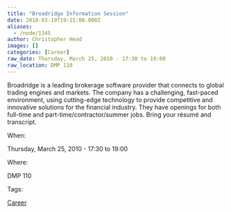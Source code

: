 ```yaml
---
title: "Broadridge Information Session"
date: 2010-03-19T19:15:00.000Z
aliases:
  - /node/1345
author: Christopher Head
images: []
categories: [Career]
raw_date: Thursday, March 25, 2010 - 17:30 to 19:00
raw_location: DMP 110
---
```


Broadridge is a leading brokerage software provider that connects to global trading engines and markets. The company has a challenging, fast-paced environment, using cutting-edge technology to provide competitive and innovative solutions for the financial industry. They have openings for both full-time and part-time/contractor/summer jobs. Bring your résumé and transcript.

When: 

Thursday, March 25, 2010 - 17:30 to 19:00

Where: 

DMP 110

Tags: 

[Career](/career)

